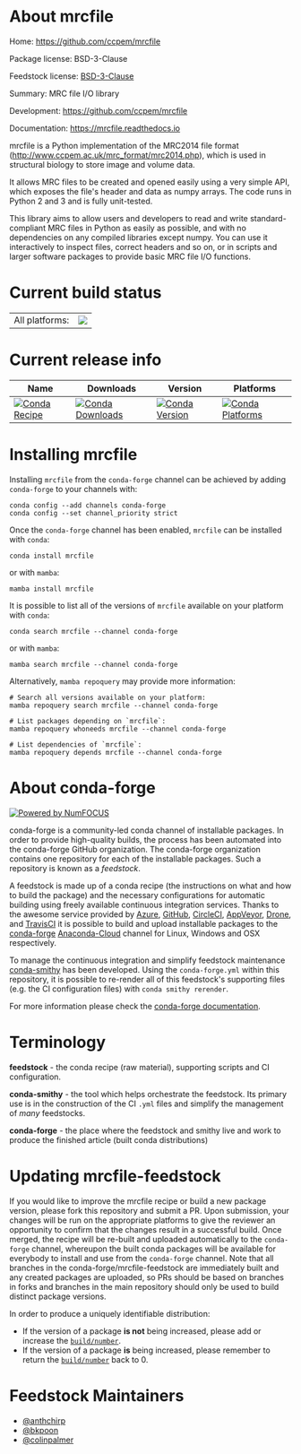 About mrcfile
=============

Home: https://github.com/ccpem/mrcfile

Package license: BSD-3-Clause

Feedstock license: [BSD-3-Clause](https://github.com/conda-forge/mrcfile-feedstock/blob/main/LICENSE.txt)

Summary: MRC file I/O library

Development: https://github.com/ccpem/mrcfile

Documentation: https://mrcfile.readthedocs.io

mrcfile is a Python implementation of the MRC2014 file format
(http://www.ccpem.ac.uk/mrc_format/mrc2014.php), which is used in
structural biology to store image and volume data.

It allows MRC files to be created and opened easily using a very
simple API, which exposes the file's header and data as numpy
arrays. The code runs in Python 2 and 3 and is fully unit-tested.

This library aims to allow users and developers to read and write
standard-compliant MRC files in Python as easily as possible, and
with no dependencies on any compiled libraries except numpy. You can
use it interactively to inspect files, correct headers and so on, or
in scripts and larger software packages to provide basic MRC file
I/O functions.


Current build status
====================


<table><tr><td>All platforms:</td>
    <td>
      <a href="https://dev.azure.com/conda-forge/feedstock-builds/_build/latest?definitionId=6112&branchName=main">
        <img src="https://dev.azure.com/conda-forge/feedstock-builds/_apis/build/status/mrcfile-feedstock?branchName=main">
      </a>
    </td>
  </tr>
</table>

Current release info
====================

| Name | Downloads | Version | Platforms |
| --- | --- | --- | --- |
| [![Conda Recipe](https://img.shields.io/badge/recipe-mrcfile-green.svg)](https://anaconda.org/conda-forge/mrcfile) | [![Conda Downloads](https://img.shields.io/conda/dn/conda-forge/mrcfile.svg)](https://anaconda.org/conda-forge/mrcfile) | [![Conda Version](https://img.shields.io/conda/vn/conda-forge/mrcfile.svg)](https://anaconda.org/conda-forge/mrcfile) | [![Conda Platforms](https://img.shields.io/conda/pn/conda-forge/mrcfile.svg)](https://anaconda.org/conda-forge/mrcfile) |

Installing mrcfile
==================

Installing `mrcfile` from the `conda-forge` channel can be achieved by adding `conda-forge` to your channels with:

```
conda config --add channels conda-forge
conda config --set channel_priority strict
```

Once the `conda-forge` channel has been enabled, `mrcfile` can be installed with `conda`:

```
conda install mrcfile
```

or with `mamba`:

```
mamba install mrcfile
```

It is possible to list all of the versions of `mrcfile` available on your platform with `conda`:

```
conda search mrcfile --channel conda-forge
```

or with `mamba`:

```
mamba search mrcfile --channel conda-forge
```

Alternatively, `mamba repoquery` may provide more information:

```
# Search all versions available on your platform:
mamba repoquery search mrcfile --channel conda-forge

# List packages depending on `mrcfile`:
mamba repoquery whoneeds mrcfile --channel conda-forge

# List dependencies of `mrcfile`:
mamba repoquery depends mrcfile --channel conda-forge
```


About conda-forge
=================

[![Powered by
NumFOCUS](https://img.shields.io/badge/powered%20by-NumFOCUS-orange.svg?style=flat&colorA=E1523D&colorB=007D8A)](https://numfocus.org)

conda-forge is a community-led conda channel of installable packages.
In order to provide high-quality builds, the process has been automated into the
conda-forge GitHub organization. The conda-forge organization contains one repository
for each of the installable packages. Such a repository is known as a *feedstock*.

A feedstock is made up of a conda recipe (the instructions on what and how to build
the package) and the necessary configurations for automatic building using freely
available continuous integration services. Thanks to the awesome service provided by
[Azure](https://azure.microsoft.com/en-us/services/devops/), [GitHub](https://github.com/),
[CircleCI](https://circleci.com/), [AppVeyor](https://www.appveyor.com/),
[Drone](https://cloud.drone.io/welcome), and [TravisCI](https://travis-ci.com/)
it is possible to build and upload installable packages to the
[conda-forge](https://anaconda.org/conda-forge) [Anaconda-Cloud](https://anaconda.org/)
channel for Linux, Windows and OSX respectively.

To manage the continuous integration and simplify feedstock maintenance
[conda-smithy](https://github.com/conda-forge/conda-smithy) has been developed.
Using the ``conda-forge.yml`` within this repository, it is possible to re-render all of
this feedstock's supporting files (e.g. the CI configuration files) with ``conda smithy rerender``.

For more information please check the [conda-forge documentation](https://conda-forge.org/docs/).

Terminology
===========

**feedstock** - the conda recipe (raw material), supporting scripts and CI configuration.

**conda-smithy** - the tool which helps orchestrate the feedstock.
                   Its primary use is in the construction of the CI ``.yml`` files
                   and simplify the management of *many* feedstocks.

**conda-forge** - the place where the feedstock and smithy live and work to
                  produce the finished article (built conda distributions)


Updating mrcfile-feedstock
==========================

If you would like to improve the mrcfile recipe or build a new
package version, please fork this repository and submit a PR. Upon submission,
your changes will be run on the appropriate platforms to give the reviewer an
opportunity to confirm that the changes result in a successful build. Once
merged, the recipe will be re-built and uploaded automatically to the
`conda-forge` channel, whereupon the built conda packages will be available for
everybody to install and use from the `conda-forge` channel.
Note that all branches in the conda-forge/mrcfile-feedstock are
immediately built and any created packages are uploaded, so PRs should be based
on branches in forks and branches in the main repository should only be used to
build distinct package versions.

In order to produce a uniquely identifiable distribution:
 * If the version of a package **is not** being increased, please add or increase
   the [``build/number``](https://docs.conda.io/projects/conda-build/en/latest/resources/define-metadata.html#build-number-and-string).
 * If the version of a package **is** being increased, please remember to return
   the [``build/number``](https://docs.conda.io/projects/conda-build/en/latest/resources/define-metadata.html#build-number-and-string)
   back to 0.

Feedstock Maintainers
=====================

* [@anthchirp](https://github.com/anthchirp/)
* [@bkpoon](https://github.com/bkpoon/)
* [@colinpalmer](https://github.com/colinpalmer/)


